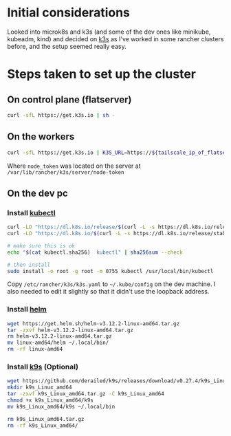 # Initial considerations

Looked into microk8s and k3s (and some of the dev ones like minikube, kubeadm, kind) and decided on [k3s](https://k3s.io/) as I've worked in some rancher clusters before, and the setup seemed really easy.

# Steps taken to set up the cluster

## On control plane (flatserver)

```sh
curl -sfL https://get.k3s.io | sh -
```

## On the workers

```sh
curl -sfL https://get.k3s.io | K3S_URL=https://${tailscale_ip_of_flatserver}:6443 K3S_TOKEN=${node_token} sh -
```

Where `node_token` was located on the server at `/var/lib/rancher/k3s/server/node-token`

## On the dev pc

### Install [kubectl](https://kubernetes.io/docs/tasks/tools/install-kubectl-linux/)

```sh
curl -LO "https://dl.k8s.io/release/$(curl -L -s https://dl.k8s.io/release/stable.txt)/bin/linux/amd64/kubectl"
curl -LO "https://dl.k8s.io/$(curl -L -s https://dl.k8s.io/release/stable.txt)/bin/linux/amd64/kubectl.sha256"

# make sure this is ok
echo "$(cat kubectl.sha256)  kubectl" | sha256sum --check

# then install
sudo install -o root -g root -m 0755 kubectl /usr/local/bin/kubectl
```

Copy `/etc/rancher/k3s/k3s.yaml` to `~/.kube/config` on the dev machine. I also needed to edit it slightly so that it didn't use the loopback address.

### Install [helm](https://helm.sh/docs/intro/install/)

```sh
wget https://get.helm.sh/helm-v3.12.2-linux-amd64.tar.gz
tar -zxvf helm-v3.12.2-linux-amd64.tar.gz
rm helm-v3.12.2-linux-amd64.tar.gz
mv linux-amd64/helm ~/.local/bin/
rm -rf linux-amd64
```

### Install [k9s](https://k9scli.io/topics/install/) (Optional)

```sh
wget https://github.com/derailed/k9s/releases/download/v0.27.4/k9s_Linux_amd64.tar.gz
mkdir k9s_Linux_amd64
tar -zxvf k9s_Linux_amd64.tar.gz -C k9s_Linux_amd64
chmod +x k9s_Linux_amd64/k9s
mv k9s_Linux_amd64/k9s ~/.local/bin

rm k9s_Linux_amd64.tar.gz
rm -rf k9s_Linux_amd64/
```
